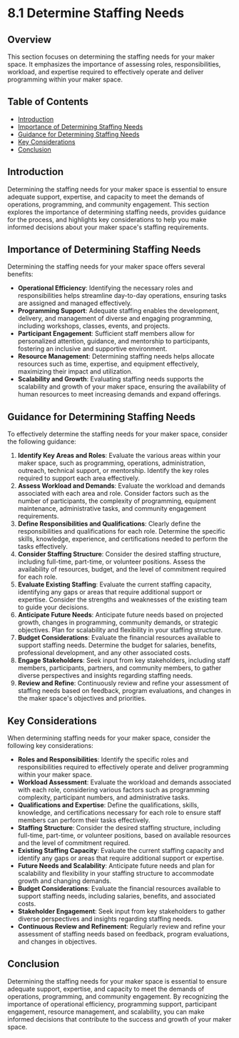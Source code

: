 # 8.1 Determine Staffing Needs

## Overview
This section focuses on determining the staffing needs for your maker space. It emphasizes the importance of assessing roles, responsibilities, workload, and expertise required to effectively operate and deliver programming within your maker space.

## Table of Contents
- [Introduction](#introduction)
- [Importance of Determining Staffing Needs](#importance-of-determining-staffing-needs)
- [Guidance for Determining Staffing Needs](#guidance-for-determining-staffing-needs)
- [Key Considerations](#key-considerations)
- [Conclusion](#conclusion)

## Introduction
Determining the staffing needs for your maker space is essential to ensure adequate support, expertise, and capacity to meet the demands of operations, programming, and community engagement. This section explores the importance of determining staffing needs, provides guidance for the process, and highlights key considerations to help you make informed decisions about your maker space's staffing requirements.

## Importance of Determining Staffing Needs
Determining the staffing needs for your maker space offers several benefits:
- **Operational Efficiency**: Identifying the necessary roles and responsibilities helps streamline day-to-day operations, ensuring tasks are assigned and managed effectively.
- **Programming Support**: Adequate staffing enables the development, delivery, and management of diverse and engaging programming, including workshops, classes, events, and projects.
- **Participant Engagement**: Sufficient staff members allow for personalized attention, guidance, and mentorship to participants, fostering an inclusive and supportive environment.
- **Resource Management**: Determining staffing needs helps allocate resources such as time, expertise, and equipment effectively, maximizing their impact and utilization.
- **Scalability and Growth**: Evaluating staffing needs supports the scalability and growth of your maker space, ensuring the availability of human resources to meet increasing demands and expand offerings.

## Guidance for Determining Staffing Needs
To effectively determine the staffing needs for your maker space, consider the following guidance:
1. **Identify Key Areas and Roles**: Evaluate the various areas within your maker space, such as programming, operations, administration, outreach, technical support, or mentorship. Identify the key roles required to support each area effectively.
2. **Assess Workload and Demands**: Evaluate the workload and demands associated with each area and role. Consider factors such as the number of participants, the complexity of programming, equipment maintenance, administrative tasks, and community engagement requirements.
3. **Define Responsibilities and Qualifications**: Clearly define the responsibilities and qualifications for each role. Determine the specific skills, knowledge, experience, and certifications needed to perform the tasks effectively.
4. **Consider Staffing Structure**: Consider the desired staffing structure, including full-time, part-time, or volunteer positions. Assess the availability of resources, budget, and the level of commitment required for each role.
5. **Evaluate Existing Staffing**: Evaluate the current staffing capacity, identifying any gaps or areas that require additional support or expertise. Consider the strengths and weaknesses of the existing team to guide your decisions.
6. **Anticipate Future Needs**: Anticipate future needs based on projected growth, changes in programming, community demands, or strategic objectives. Plan for scalability and flexibility in your staffing structure.
7. **Budget Considerations**: Evaluate the financial resources available to support staffing needs. Determine the budget for salaries, benefits, professional development, and any other associated costs.
8. **Engage Stakeholders**: Seek input from key stakeholders, including staff members, participants, partners, and community members, to gather diverse perspectives and insights regarding staffing needs.
9. **Review and Refine**: Continuously review and refine your assessment of staffing needs based on feedback, program evaluations, and changes in the maker space's objectives and priorities.

## Key Considerations
When determining staffing needs for your maker space, consider the following key considerations:
- **Roles and Responsibilities**: Identify the specific roles and responsibilities required to effectively operate and deliver programming within your maker space.
- **Workload Assessment**: Evaluate the workload and demands associated with each role, considering various factors such as programming complexity, participant numbers, and administrative tasks.
- **Qualifications and Expertise**: Define the qualifications, skills, knowledge, and certifications necessary for each role to ensure staff members can perform their tasks effectively.
- **Staffing Structure**: Consider the desired staffing structure, including full-time, part-time, or volunteer positions, based on available resources and the level of commitment required.
- **Existing Staffing Capacity**: Evaluate the current staffing capacity and identify any gaps or areas that require additional support or expertise.
- **Future Needs and Scalability**: Anticipate future needs and plan for scalability and flexibility in your staffing structure to accommodate growth and changing demands.
- **Budget Considerations**: Evaluate the financial resources available to support staffing needs, including salaries, benefits, and associated costs.
- **Stakeholder Engagement**: Seek input from key stakeholders to gather diverse perspectives and insights regarding staffing needs.
- **Continuous Review and Refinement**: Regularly review and refine your assessment of staffing needs based on feedback, program evaluations, and changes in objectives.

## Conclusion
Determining the staffing needs for your maker space is essential to ensure adequate support, expertise, and capacity to meet the demands of operations, programming, and community engagement. By recognizing the importance of operational efficiency, programming support, participant engagement, resource management, and scalability, you can make informed decisions that contribute to the success and growth of your maker space.

